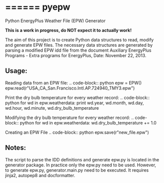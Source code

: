 ======
pyepw
======

Python EnergyPlus Weather File (EPW) Generator


**This is a work in progress, do NOT expect it to actually work!**

The aim of this project is to create Python data structures to read, modify and generate EPW files. The necessary data structures are generated by parsing a modified EPW idd file from the document Auxiliary EnergyPlus Programs - Extra programs for EnergyPlus, Date: November 22, 2013. 

Usage:
-----------

Reading data from an EPW file:
.. code-block:: python
    epw = EPW()
    epw.read(r"USA_CA_San.Francisco.Intl.AP.724940_TMY3.epw")

Print the dry bulb temperature for every weather record:
.. code-block:: python
    for wd in epw.weatherdata:
        print wd.year, wd.month, wd.day, wd.hour, wd.minute, wd.dry_bulb_temperature
        
Modifying the dry bulb temperature for every weather record:
.. code-block:: python
    for wd in epw.weatherdata:
        wd.dry_bulb_temperature += 1.0

Creating an EPW File
.. code-block:: python
    epw.save(r"new_file.epw")


Notes:
-----------

The script to parse the IDD definitions and generate epw.py is located in the generator package. In practice only the epw.py need to be used. However, to generate epw.py, generator.main.py need to be executed. It requires jinja2, autopep8 and docformatter.
